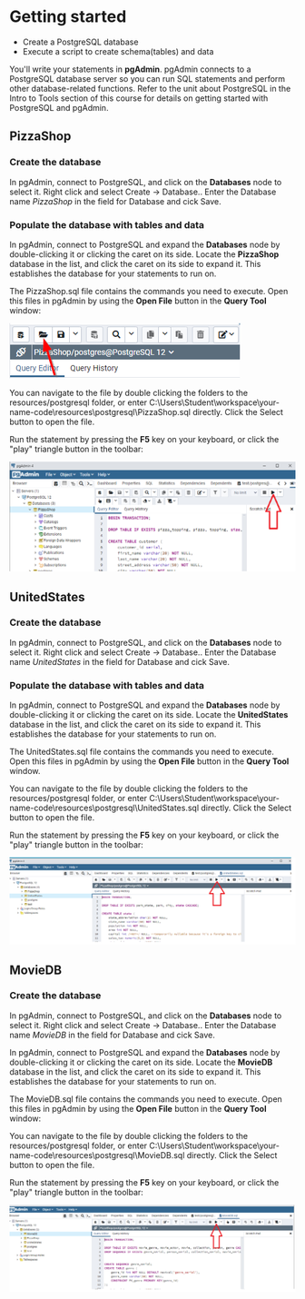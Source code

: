 # Getting started

* Create a PostgreSQL database
* Execute a script to create schema(tables) and data

You'll write your statements in **pgAdmin**. pgAdmin connects to a PostgreSQL database server so you can run SQL statements and perform other database-related functions. Refer to the unit about PostgreSQL in the Intro to Tools section of this course for details on getting started with PostgreSQL and pgAdmin.

## PizzaShop

### Create the database

In pgAdmin, connect to PostgreSQL, and click on the **Databases** node to select it. Right click and select Create -> Database..
Enter the Database name *PizzaShop* in the field for Database and cick Save. 

### Populate the database with tables and data

In pgAdmin, connect to PostgreSQL and expand the **Databases** node by double-clicking it or clicking the caret on its side. Locate the **PizzaShop** database in the list, and click the caret on its side to expand it. This establishes the database for your statements to run on.

The PizzaShop.sql file contains the commands you need to execute. Open this files in pgAdmin by using the **Open File** button in the **Query Tool** window:

![Open file button](./img/open-file.png)

You can navigate to the file by double clicking the folders to the resources/postgresql folder, or enter C:\Users\Student\workspace\your-name-code\resources\postgresql\PizzaShop.sql directly. Click the Select button to open the file.

Run the statement by pressing the **F5** key on your keyboard, or click the "play" triangle button in the toolbar:

!["Play" button](./img/play-button.png)

## UnitedStates

### Create the database

In pgAdmin, connect to PostgreSQL, and click on the **Databases** node to select it. Right click and select Create -> Database..
Enter the Database name *UnitedStates* in the field for Database and cick Save. 

### Populate the database with tables and data

In pgAdmin, connect to PostgreSQL and expand the **Databases** node by double-clicking it or clicking the caret on its side. Locate the **UnitedStates** database in the list, and click the caret on its side to expand it. This establishes the database for your statements to run on.

The UnitedStates.sql file contains the commands you need to execute. Open this files in pgAdmin by using the **Open File** button in the **Query Tool** window.

You can navigate to the file by double clicking the folders to the resources/postgresql folder, or enter C:\Users\Student\workspace\your-name-code\resources\postgresql\UnitedStates.sql directly. Click the Select button to open the file.

Run the statement by pressing the **F5** key on your keyboard, or click the "play" triangle button in the toolbar:

!["Play" button](./img/play-US.png)

## MovieDB

### Create the database

In pgAdmin, connect to PostgreSQL, and click on the **Databases** node to select it. Right click and select Create -> Database..
Enter the Database name *MovieDB* in the field for Database and cick Save. 

In pgAdmin, connect to PostgreSQL and expand the **Databases** node by double-clicking it or clicking the caret on its side. Locate the **MovieDB** database in the list, and click the caret on its side to expand it. This establishes the database for your statements to run on.

The MovieDB.sql file contains the commands you need to execute. Open this files in pgAdmin by using the **Open File** button in the **Query Tool** window:

You can navigate to the file by double clicking the folders to the resources/postgresql folder, or enter C:\Users\Student\workspace\your-name-code\resources\postgresql\MovieDB.sql directly. Click the Select button to open the file.

Run the statement by pressing the **F5** key on your keyboard, or click the "play" triangle button in the toolbar:

!["Play" button](./img/play-Movie.png)


